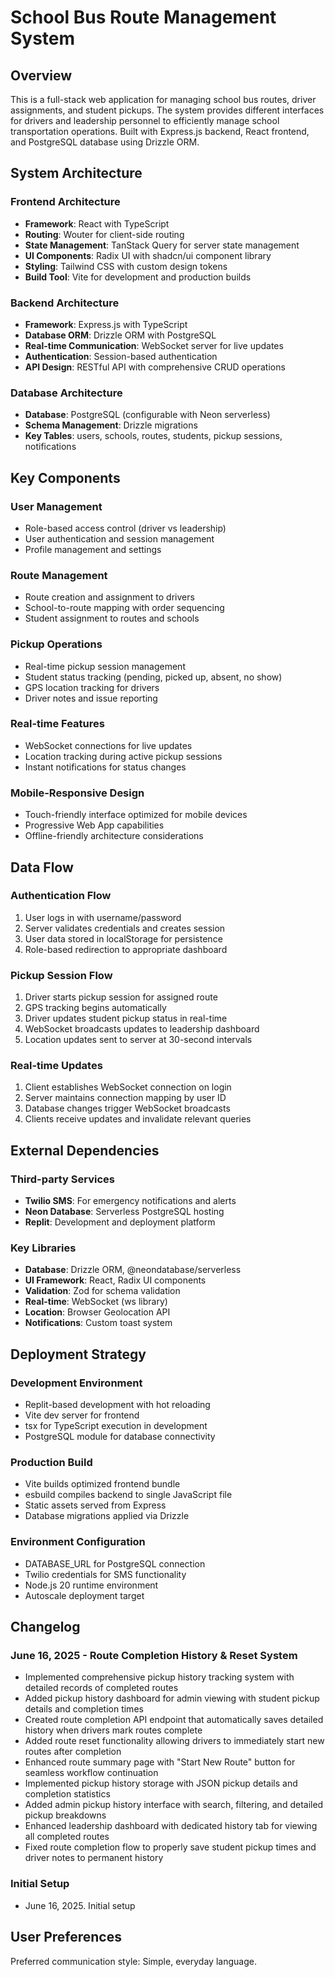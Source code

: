 # School Bus Route Management System

## Overview

This is a full-stack web application for managing school bus routes, driver assignments, and student pickups. The system provides different interfaces for drivers and leadership personnel to efficiently manage school transportation operations. Built with Express.js backend, React frontend, and PostgreSQL database using Drizzle ORM.

## System Architecture

### Frontend Architecture
- **Framework**: React with TypeScript
- **Routing**: Wouter for client-side routing
- **State Management**: TanStack Query for server state management
- **UI Components**: Radix UI with shadcn/ui component library
- **Styling**: Tailwind CSS with custom design tokens
- **Build Tool**: Vite for development and production builds

### Backend Architecture
- **Framework**: Express.js with TypeScript
- **Database ORM**: Drizzle ORM with PostgreSQL
- **Real-time Communication**: WebSocket server for live updates
- **Authentication**: Session-based authentication
- **API Design**: RESTful API with comprehensive CRUD operations

### Database Architecture
- **Database**: PostgreSQL (configurable with Neon serverless)
- **Schema Management**: Drizzle migrations
- **Key Tables**: users, schools, routes, students, pickup sessions, notifications

## Key Components

### User Management
- Role-based access control (driver vs leadership)
- User authentication and session management
- Profile management and settings

### Route Management
- Route creation and assignment to drivers
- School-to-route mapping with order sequencing
- Student assignment to routes and schools

### Pickup Operations
- Real-time pickup session management
- Student status tracking (pending, picked up, absent, no show)
- GPS location tracking for drivers
- Driver notes and issue reporting

### Real-time Features
- WebSocket connections for live updates
- Location tracking during active pickup sessions
- Instant notifications for status changes

### Mobile-Responsive Design
- Touch-friendly interface optimized for mobile devices
- Progressive Web App capabilities
- Offline-friendly architecture considerations

## Data Flow

### Authentication Flow
1. User logs in with username/password
2. Server validates credentials and creates session
3. User data stored in localStorage for persistence
4. Role-based redirection to appropriate dashboard

### Pickup Session Flow
1. Driver starts pickup session for assigned route
2. GPS tracking begins automatically
3. Driver updates student pickup status in real-time
4. WebSocket broadcasts updates to leadership dashboard
5. Location updates sent to server at 30-second intervals

### Real-time Updates
1. Client establishes WebSocket connection on login
2. Server maintains connection mapping by user ID
3. Database changes trigger WebSocket broadcasts
4. Clients receive updates and invalidate relevant queries

## External Dependencies

### Third-party Services
- **Twilio SMS**: For emergency notifications and alerts
- **Neon Database**: Serverless PostgreSQL hosting
- **Replit**: Development and deployment platform

### Key Libraries
- **Database**: Drizzle ORM, @neondatabase/serverless
- **UI Framework**: React, Radix UI components
- **Validation**: Zod for schema validation
- **Real-time**: WebSocket (ws library)
- **Location**: Browser Geolocation API
- **Notifications**: Custom toast system

## Deployment Strategy

### Development Environment
- Replit-based development with hot reloading
- Vite dev server for frontend
- tsx for TypeScript execution in development
- PostgreSQL module for database connectivity

### Production Build
- Vite builds optimized frontend bundle
- esbuild compiles backend to single JavaScript file
- Static assets served from Express
- Database migrations applied via Drizzle

### Environment Configuration
- DATABASE_URL for PostgreSQL connection
- Twilio credentials for SMS functionality
- Node.js 20 runtime environment
- Autoscale deployment target

## Changelog

### June 16, 2025 - Route Completion History & Reset System
- Implemented comprehensive pickup history tracking system with detailed records of completed routes
- Added pickup history dashboard for admin viewing with student pickup details and completion times
- Created route completion API endpoint that automatically saves detailed history when drivers mark routes complete
- Added route reset functionality allowing drivers to immediately start new routes after completion
- Enhanced route summary page with "Start New Route" button for seamless workflow continuation
- Implemented pickup history storage with JSON pickup details and completion statistics
- Added admin pickup history interface with search, filtering, and detailed pickup breakdowns
- Enhanced leadership dashboard with dedicated history tab for viewing all completed routes
- Fixed route completion flow to properly save student pickup times and driver notes to permanent history

### Initial Setup
- June 16, 2025. Initial setup

## User Preferences

Preferred communication style: Simple, everyday language.